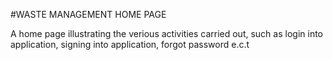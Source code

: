 #WASTE MANAGEMENT HOME PAGE

A home page illustrating the verious activities carried out, such as login into application, signing into application, forgot password e.c.t
